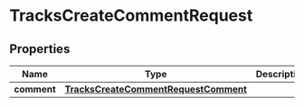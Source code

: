

# TracksCreateCommentRequest


## Properties

| Name | Type | Description | Notes |
|------------ | ------------- | ------------- | -------------|
|**comment** | [**TracksCreateCommentRequestComment**](TracksCreateCommentRequestComment.md) |  |  [optional] |



